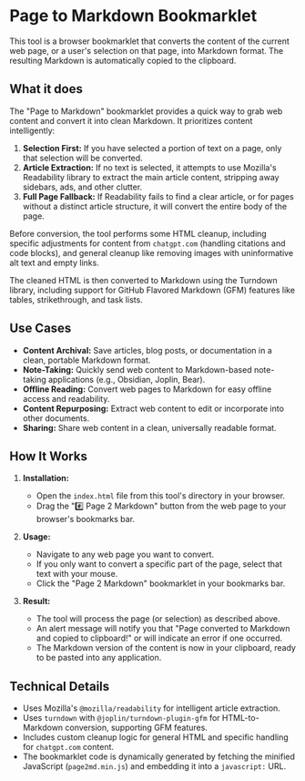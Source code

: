 # Page to Markdown Bookmarklet

This tool is a browser bookmarklet that converts the content of the current web page, or a user's selection on that page, into Markdown format. The resulting Markdown is automatically copied to the clipboard.

## What it does

The "Page to Markdown" bookmarklet provides a quick way to grab web content and convert it into clean Markdown. It prioritizes content intelligently:
1.  **Selection First:** If you have selected a portion of text on a page, only that selection will be converted.
2.  **Article Extraction:** If no text is selected, it attempts to use Mozilla's Readability library to extract the main article content, stripping away sidebars, ads, and other clutter.
3.  **Full Page Fallback:** If Readability fails to find a clear article, or for pages without a distinct article structure, it will convert the entire body of the page.

Before conversion, the tool performs some HTML cleanup, including specific adjustments for content from `chatgpt.com` (handling citations and code blocks), and general cleanup like removing images with uninformative alt text and empty links.

The cleaned HTML is then converted to Markdown using the Turndown library, including support for GitHub Flavored Markdown (GFM) features like tables, strikethrough, and task lists.

## Use Cases

-   **Content Archival:** Save articles, blog posts, or documentation in a clean, portable Markdown format.
-   **Note-Taking:** Quickly send web content to Markdown-based note-taking applications (e.g., Obsidian, Joplin, Bear).
-   **Offline Reading:** Convert web pages to Markdown for easy offline access and readability.
-   **Content Repurposing:** Extract web content to edit or incorporate into other documents.
-   **Sharing:** Share web content in a clean, universally readable format.

## How It Works

1.  **Installation:**
    *   Open the `index.html` file from this tool's directory in your browser.
    *   Drag the "#️⃣ Page 2 Markdown" button from the web page to your browser's bookmarks bar.

2.  **Usage:**
    *   Navigate to any web page you want to convert.
    *   If you only want to convert a specific part of the page, select that text with your mouse.
    *   Click the "Page 2 Markdown" bookmarklet in your bookmarks bar.

3.  **Result:**
    *   The tool will process the page (or selection) as described above.
    *   An alert message will notify you that "Page converted to Markdown and copied to clipboard!" or will indicate an error if one occurred.
    *   The Markdown version of the content is now in your clipboard, ready to be pasted into any application.

## Technical Details

-   Uses Mozilla's `@mozilla/readability` for intelligent article extraction.
-   Uses `turndown` with `@joplin/turndown-plugin-gfm` for HTML-to-Markdown conversion, supporting GFM features.
-   Includes custom cleanup logic for general HTML and specific handling for `chatgpt.com` content.
-   The bookmarklet code is dynamically generated by fetching the minified JavaScript (`page2md.min.js`) and embedding it into a `javascript:` URL.
